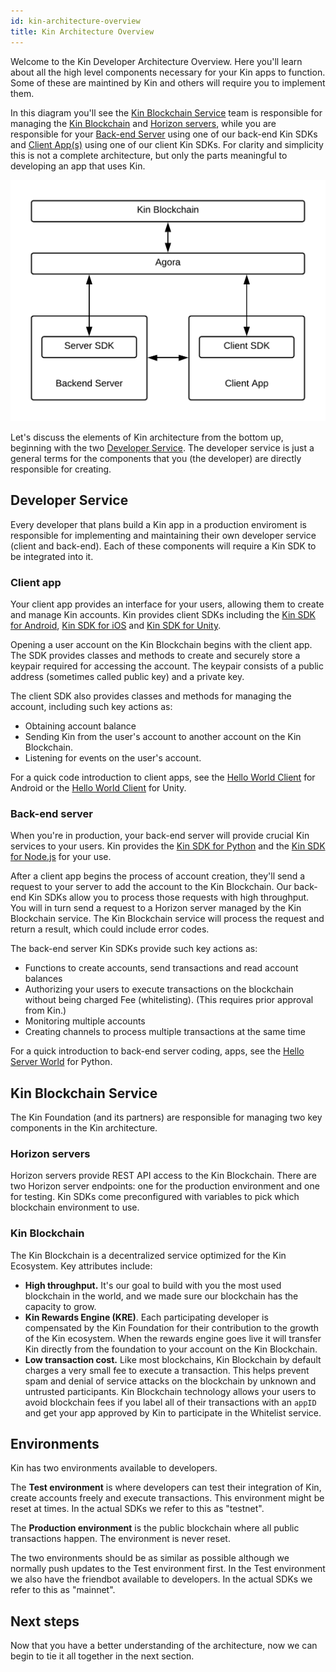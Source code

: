 ```yaml
---
id: kin-architecture-overview
title: Kin Architecture Overview
---
```


Welcome to the Kin Developer Architecture Overview. Here you'll learn about all the high level components necessary for your Kin apps to function.  Some of these are maintined by Kin and others will require you to implement them. 

In this diagram you'll see the [Kin Blockchain Service](#kin-blockchain-service) team is responsible for managing the [Kin Blockchain](#kin-blockchain) and [Horizon servers](#horizon-servers), while you are responsible for your [Back-end Server](#back-end-server) using one of our back-end Kin SDKs and [Client App(s)](#client-app) using one of our client Kin SDKs. For clarity and simplicity this is not a complete architecture, but only the parts meaningful to developing an app that uses Kin.

![](../img/kin-architecture-overview.png)

Let's discuss the elements of Kin architecture from the bottom up, beginning with the two [Developer Service](#developer-service).  The developer service is just a general terms for the components that you (the developer) are directly responsible for creating.


## Developer Service

Every developer that plans build a Kin app in a production enviroment is responsible for implementing and maintaining their own developer service (client and back-end).  Each of these components will require a Kin SDK to be integrated into it.

### Client app

Your client app provides an interface for your users, allowing them to create and manage Kin accounts. Kin provides client SDKs including the [Kin SDK for Android](/android/sdk), [Kin SDK for iOS](/ios/sdk) and [Kin SDK for Unity](/unity/sdk).

Opening a user account on the Kin Blockchain begins with the client app. The SDK provides classes and methods to create and securely store a keypair required for accessing the account. The keypair consists of a public address (sometimes called public key) and a private key.

The client SDK also provides classes and methods for managing the account, including such key actions as:

- Obtaining account balance
- Sending Kin from the user's account to another account on the Kin Blockchain.
- Listening for events on the user's account.

For a quick code introduction to client apps, see the [Hello World Client](/android/hi-kin) for Android or the [Hello World Client](/unity/hi-kin) for Unity.

### Back-end server

When you're in production, your back-end server will provide crucial Kin services to your users. Kin provides the [Kin SDK for Python](/python/sdk) and the [Kin SDK for Node.js](/nodejs/sdk) for your use.

After a client app begins the process of account creation, they'll send a request to your server to add the account to the Kin Blockchain. Our back-end Kin SDKs allow you to process those requests with high throughput. You will in turn send a request to a Horizon server managed by the Kin Blockchain service. The Kin Blockchain service will process the request and return a result, which could include error codes.

The back-end server Kin SDKs provide such key actions as:

- Functions to create accounts, send transactions and read account balances
- Authorizing your users to execute transactions on the blockchain without being charged Fee (whitelisting). (This requires prior approval from Kin.)
- Monitoring multiple accounts
- Creating channels to process multiple transactions at the same time

For a quick introduction to back-end server coding, apps, see the [Hello Server World](/python/hi-kin) for Python.

## Kin Blockchain Service

The Kin Foundation (and its partners) are responsible for managing two key components in the Kin architecture.

### Horizon servers

Horizon servers provide REST API access to the Kin Blockchain. There are two Horizon server endpoints: one for the production environment and one for testing. Kin SDKs come preconfigured with variables to pick which blockchain environment to use.

### Kin Blockchain

The Kin Blockchain is a decentralized service optimized for the Kin Ecosystem. Key attributes include:

- **High throughput.** It's our goal to build with you the most used blockchain in the world, and we made sure our blockchain has the capacity to grow.
- **Kin Rewards Engine (KRE)**. Each participating developer is compensated by the Kin Foundation for their contribution to the growth of the Kin ecosystem. When the rewards engine goes live it will transfer Kin directly from the foundation to your account on the Kin Blockchain.
- **Low transaction cost.** Like most blockchains, Kin Blockchain by default charges a very small fee to execute a transaction. This helps prevent spam and denial of service attacks on the blockchain by unknown and untrusted participants. Kin Blockchain technology allows your users to avoid blockchain fees if you label all of their transactions with an `appID` and get your app approved by Kin to participate in the Whitelist service.

## Environments
Kin has two environments available to developers.

The **Test environment** is where developers can test their integration of Kin, create accounts freely and execute transactions. This environment might be reset at times. In the actual SDKs we refer to this as "testnet".

The **Production environment** is the public blockchain where all public transactions happen. The environment is never reset.

The two environments should be as similar as possible although we normally push updates to the Test environment first. In the Test environment we also have the friendbot available to developers.  In the actual SDKs we refer to this as "mainnet".

## Next steps
Now that you have a better understanding of the architecture, now we can begin to tie it all together in the next section.
